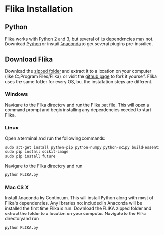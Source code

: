 # Flika Installation

## Python
Flika works with Python 2 and 3, but several of its dependencies may not.  Download [Python](https://www.python.org/downloads/) or install [Anaconda](https://www.continuum.io/downloads) to get several plugins pre-installed.
     
## Download Flika
Download the [zipped folder](https://github.com/kyleellefsen/Flika/archive/master.zip) and extract it to a location on your computer (like C:/Program Files/Flika), or visit the [github page](https://github.com/kyleellefsen/Flika/) to fork it yourself. Flika uses the same folder for every OS, but the installation steps are different.

### Windows
Navigate to the Flika directory and run the Flika.bat file. This will open a command prompt and begin installing any dependencies needed to start Flika.
### Linux
Open a terminal and run the following commands:


```python
sudo apt-get install python-pip python-numpy python-scipy build-essential cython python-matplotlib
sudo pip install scikit-image
sudo pip install future
```

Navigate to the Flika directory and run


```python
python FLIKA.py
```

### Mac OS X
Install Anaconda by Continuum. This will install Python along with most of Flika's dependencies.
Any libraries not included in Anaconda will be installed the first time Flika is run.
Download the FLIKA zipped folder and extract the folder to a location on your computer. Navigate to the Flika directoryand run


```python
python FLIKA.py
```
